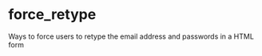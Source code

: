 force_retype
============

Ways to force users to retype the email address and passwords in a HTML form
